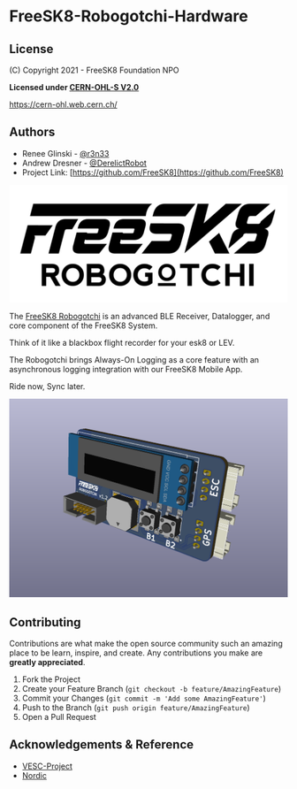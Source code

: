 # FreeSK8-Robogotchi-Hardware
 
<!-- LICENSE -->
## License

(C) Copyright 2021 - FreeSK8 Foundation NPO

**Licensed under [CERN-OHL-S V2.0](https://ohwr.org/cern_ohl_s_v2.txt)**

https://cern-ohl.web.cern.ch/

<!-- CONTACT -->
## Authors

* Renee Glinski - [@r3n33](https://github.com/r3n33)
* Andrew Dresner - [@DerelictRobot](https://github.com/DerelictRobot)
* Project Link: [https://github.com/FreeSK8](https://github.com/FreeSK8)
 
 
![FreeSK8 Robogotchi](https://github.com/FreeSK8/FreeSK8-Robogotchi-Hardware/blob/main/Docs/FreeSK8-Robogotchi-Logo.png)

The [FreeSK8 Robogotchi](https://derelictrobot.com/collections/production/products/freesk8-robogotchi) is an advanced BLE Receiver, Datalogger, and core component of the FreeSK8 System.

Think of it like a blackbox flight recorder for your esk8 or LEV. 

The Robogotchi brings Always-On Logging as a core feature with an asynchronous logging integration with our FreeSK8 Mobile App. 

Ride now, Sync later.

![Robogotchi v1.2](https://github.com/FreeSK8/FreeSK8-Robogotchi-Hardware/blob/main/Docs/Robogotchi-v1.2b.PNG)


 <!-- CONTRIBUTING -->
## Contributing

Contributions are what make the open source community such an amazing place to be learn, inspire, and create. Any contributions you make are **greatly appreciated**.

1. Fork the Project
2. Create your Feature Branch (`git checkout -b feature/AmazingFeature`)
3. Commit your Changes (`git commit -m 'Add some AmazingFeature'`)
4. Push to the Branch (`git push origin feature/AmazingFeature`)
5. Open a Pull Request


<!-- ACKNOWLEDGEMENTS -->
## Acknowledgements & Reference

* [VESC-Project](https://vesc-project.com)
* [Nordic](https://infocenter.nordicsemi.com/index.jsp)
